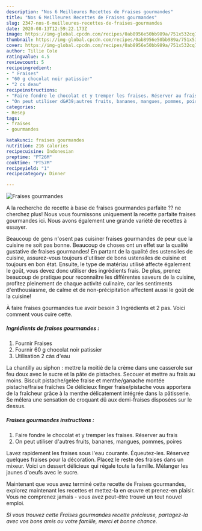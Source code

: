 ```yaml
---
description: "Nos 6 Meilleures Recettes de Fraises gourmandes"
title: "Nos 6 Meilleures Recettes de Fraises gourmandes"
slug: 2347-nos-6-meilleures-recettes-de-fraises-gourmandes
date: 2020-08-13T12:59:22.173Z
image: https://img-global.cpcdn.com/recipes/0ab8956e50bb989a/751x532cq70/fraises-gourmandes-photo-principale-de-la-recette.jpg
thumbnail: https://img-global.cpcdn.com/recipes/0ab8956e50bb989a/751x532cq70/fraises-gourmandes-photo-principale-de-la-recette.jpg
cover: https://img-global.cpcdn.com/recipes/0ab8956e50bb989a/751x532cq70/fraises-gourmandes-photo-principale-de-la-recette.jpg
author: Tillie Cole
ratingvalue: 4.5
reviewcount: 5
recipeingredient:
- " Fraises"
- "60 g chocolat noir patissier"
- "2 cs deau"
recipeinstructions:
- "Faire fondre le chocolat et y tremper les fraises. Réserver au frais"
- "On peut utiliser d&#39;autres fruits, bananes, mangues, pommes, poires"
categories:
- Resep
tags:
- fraises
- gourmandes

katakunci: fraises gourmandes 
nutrition: 216 calories
recipecuisine: Indonesian
preptime: "PT26M"
cooktime: "PT57M"
recipeyield: "1"
recipecategory: Dinner

---
```



![Fraises gourmandes](https://img-global.cpcdn.com/recipes/0ab8956e50bb989a/751x532cq70/fraises-gourmandes-photo-principale-de-la-recette.jpg)

A la recherche de recette à base de fraises gourmandes parfaite ?? ne cherchez plus! Nous vous fournissons uniquement la recette parfaite fraises gourmandes ici. Nous avons également une grande variété de recettes à essayer.

Beaucoup de gens n'osent pas cuisiner fraises gourmandes de peur que la cuisine ne soit pas bonne. Beaucoup de choses ont un effet sur la qualité gustative de fraises gourmandes! En partant de la qualité des ustensiles de cuisine, assurez-vous toujours d'utiliser de bons ustensiles de cuisine et toujours en bon état. Ensuite, le type de matériau utilisé affecte également le goût, vous devez donc utiliser des ingrédients frais. De plus, prenez beaucoup de pratique pour reconnaître les différentes saveurs de la cuisine, profitez pleinement de chaque activité culinaire, car les sentiments d'enthousiasme, de calme et de non-précipitation affectent aussi le goût de la cuisine!

<!--inarticleads1-->

À faire fraises gourmandes tue avoir besoin 3 Ingrédients et 2 pas. Voici comment vous cuire cette.

##### Ingrédients de fraises gourmandes :

1. Fournir  Fraises
1. Fournir 60 g chocolat noir patissier
1. Utilisation 2 càs d&#39;eau


La chantilly au siphon : mettre la moitié de la crème dans une casserole sur feu doux avec le sucre et la pâte de pistaches. Secouer et mettre au frais au moins. Biscuit pistache/gelée fraise et menthe/ganache montée pistache/fraise fraîches Ce délicieux finger fraise/pistache vous apportera de la fraîcheur grâce à la menthe délicatement intégrée dans la pâtisserie. Se mêlera une sensation de croquant dû aux demi-fraises disposées sur le dessus. 

<!--inarticleads2-->

##### Fraises gourmandes instructions :

1. Faire fondre le chocolat et y tremper les fraises. Réserver au frais
1. On peut utiliser d&#39;autres fruits, bananes, mangues, pommes, poires


Lavez rapidement les fraises sous l&#39;eau courante. Équeutez-les. Réservez quelques fraises pour la décoration. Placez le reste des fraises dans un mixeur. Voici un dessert délicieux qui régale toute la famille. Mélanger les jaunes d&#39;oeufs avec le sucre. 

<!--inarticleads1-->

<p>
Maintenant que vous avez terminé cette recette de Fraises gourmandes, explorez maintenant les recettes et mettez-la en œuvre et prenez-en plaisir. Vous ne comprenez jamais - vous avez peut-être trouvé un tout nouvel emploi.
</p>

<p>
<i>Si vous trouvez cette Fraises gourmandes recette précieuse, partagez-la avec vos bons amis ou votre famille, merci et bonne chance.</i>
</p>
